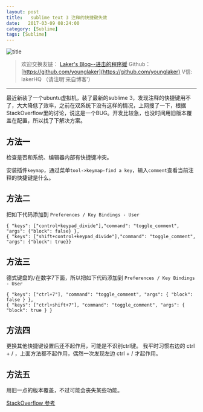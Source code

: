 ```yaml
---
layout: post
title:   sublime text 3 注释的快捷键失效
date:   2017-03-09 08:24:00
category: [Sublime]
tags: [Sublime]
---
```


![title][1]

<!--more-->

> 欢迎交换友链： [Laker's Blog--进击的程序媛](http://laker.me/blog)
> Github：[https://github.com/younglaker](https://github.com/younglaker)
> V信: lakerHQ （请注明‘来自博客’）

---

最近新装了一个ubuntu虚拟机，装了最新的sublime 3，发现注释的快捷键用不了，大大降低了效率，之前在双系统下没有这样的情况，上网搜了一下，根据StackOverflow里的讨论，说这是一个BUG。开发比较急，也没时间用旧版本覆盖在配置，所以找了下解决方案。

## 方法一
检查是否和系统、编辑器内部有快捷键冲突。

安装插件`keymap`，通过菜单`tool->keymap-find a key`，输入`comment`查看当前注释的快捷键是什么。

## 方法二

把如下代码添加到 `Preferences / Key Bindings - User`

```
{ "keys": ["control+keypad_divide"],"command": "toggle_comment", "args": {"block": false} },
{ "keys": ["shift+control+keypad_divide"],"command": "toggle_comment", "args": {"block": true}}
```

## 方法三

德式键盘的`/`在数字7下面，所以把如下代码添加到 `Preferences / Key Bindings - User`

```
{ "keys": ["ctrl+7"], "command": "toggle_comment", "args": { "block": false } },
{ "keys": ["ctrl+shift+7"], "command": "toggle_comment", "args": { "block": true } }
```

## 方法四

更换其他快捷键设置后还不起作用，可能是不识别ctrl键。
我平时习惯右边的 ctrl + / ，上面方法都不起作用，偶然一次发现左边 ctrl + / 才起作用。

## 方法五
用旧一点的版本覆盖，不过可能会丧失某些功能。

[StackOverflow 参考][2]


  [1]: http://77g54f.com1.z0.glb.clouddn.com/bgt-20170309.png?imageView2/1/q/100|watermark/1/image/aHR0cDovLzc3ZzU0Zi5jb20xLnowLmdsYi5jbG91ZGRuLmNvbS9sYWtlcjEucG5n/dissolve/100/gravity/South/dy/10
  [2]: http://stackoverflow.com/questions/17742781/keyboard-shortcut-to-comment-lines-in-sublime-text-3
